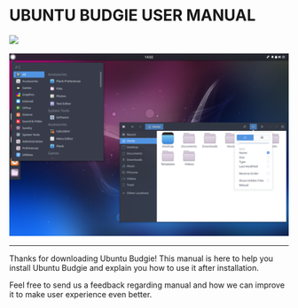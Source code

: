 # UBUNTU BUDGIE USER MANUAL

![](https://ubuntubudgie.org/storage/Budgiess/UbuntuBudgie-Wordmark.svg)

![](/assets/background)

---

Thanks for downloading Ubuntu Budgie! This manual is here to help you install Ubuntu Budgie and explain you how to use it after installation.

Feel free to send us a feedback regarding manual and how we can improve it to make user experience even better.

